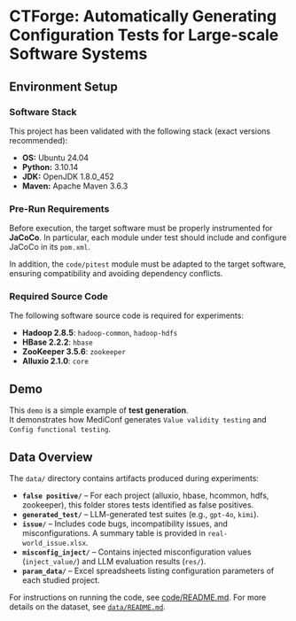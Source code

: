 # CTForge: Automatically Generating Configuration Tests for Large-scale Software Systems

## Environment Setup

### Software Stack
This project has been validated with the following stack (exact versions recommended):

- **OS:** Ubuntu 24.04  
- **Python:** 3.10.14  
- **JDK:** OpenJDK 1.8.0_452  
- **Maven:** Apache Maven 3.6.3  

### Pre-Run Requirements
Before execution, the target software must be properly instrumented for **JaCoCo**.  In particular, each module under test should include and configure JaCoCo in its `pom.xml`.  

In addition, the `code/pitest` module must be adapted to the target software, ensuring compatibility and avoiding dependency conflicts.  

### Required Source Code
The following software source code is required for experiments:

- **Hadoop 2.8.5**: `hadoop-common`, `hadoop-hdfs`  
- **HBase 2.2.2**: `hbase`  
- **ZooKeeper 3.5.6**: `zookeeper`  
- **Alluxio 2.1.0**: `core`  

## Demo

This `demo` is a simple example of **test generation**.  
It demonstrates how MediConf generates `Value validity testing` and `Config functional testing`.  


## Data Overview
The `data/` directory contains artifacts produced during experiments:

- **`false positive/`** – For each project (alluxio, hbase, hcommon, hdfs, zookeeper), this folder stores tests identified as false positives.  
- **`generated_test/`** – LLM-generated test suites (e.g., `gpt-4o`, `kimi`).  
- **`issue/`** – Includes code bugs, incompatibility issues, and misconfigurations. A summary table is provided in `real-world_issue.xlsx`.  
- **`misconfig_inject/`** – Contains injected misconfiguration values (`inject_value/`) and LLM evaluation results (`res/`).  
- **`param_data/`** – Excel spreadsheets listing configuration parameters of each studied project.  

For instructions on running the code, see [code/README.md](code/README.md).
For more details on the dataset, see [`data/README.md`](data/README.md).  
